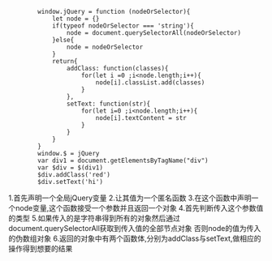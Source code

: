 			window.jQuery = function (nodeOrSelector){
				let node = {}
				if(typeof nodeOrSelector === 'string'){
					node = document.querySelectorAll(nodeOrSelector)
				}else{
					node = nodeOrSelector
				}
				return{
					addClass: function(classes){
						for(let i =0 ;i<node.length;i++){
							node[i].classList.add(classes)
						}
					},
					setText: function(str){
						for(let i=0 ;i<node.length;i++){
							node[i].textContent = str
						}
					}
				}
			}
			window.$ = jQuery
			var div1 = document.getElementsByTagName("div")
			var $div = $(div1)
			$div.addClass('red')
			$div.setText('hi')
			
			
			
			
1.首先声明一个全局jQuery变量
2.让其值为一个匿名函数
3.在这个函数中声明一个node变量,这个函数接受一个参数并且返回一个对象
4.首先判断传入这个参数值的类型
5.如果传入的是字符串得到所有的对象然后通过document.querySelectorAll获取到传入值的全部节点对象
否则node的值为传入的伪数组对象
6.返回的对象中有两个函数体,分别为addClass与setText,做相应的操作得到想要的结果